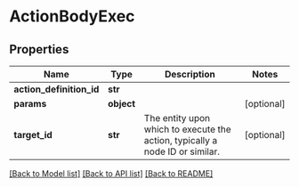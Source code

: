 # ActionBodyExec

## Properties
Name | Type | Description | Notes
------------ | ------------- | ------------- | -------------
**action_definition_id** | **str** |  | 
**params** | **object** |  | [optional] 
**target_id** | **str** | The entity upon which to execute the action, typically a node ID or similar. | [optional] 

[[Back to Model list]](../README.md#documentation-for-models) [[Back to API list]](../README.md#documentation-for-api-endpoints) [[Back to README]](../README.md)

